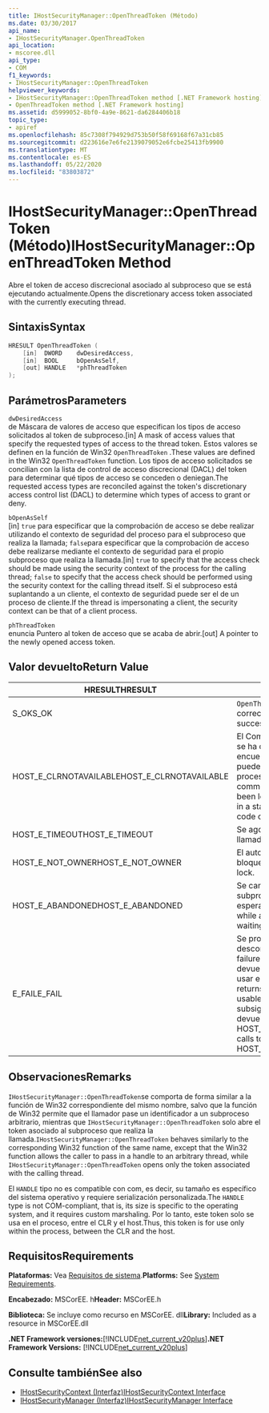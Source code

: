 ```yaml
---
title: IHostSecurityManager::OpenThreadToken (Método)
ms.date: 03/30/2017
api_name:
- IHostSecurityManager.OpenThreadToken
api_location:
- mscoree.dll
api_type:
- COM
f1_keywords:
- IHostSecurityManager::OpenThreadToken
helpviewer_keywords:
- IHostSecurityManager::OpenThreadToken method [.NET Framework hosting]
- OpenThreadToken method [.NET Framework hosting]
ms.assetid: d5999052-8bf0-4a9e-8621-da6284406b18
topic_type:
- apiref
ms.openlocfilehash: 85c7308f794929d753b50f58f69168f67a31cb85
ms.sourcegitcommit: d223616e7e6fe2139079052e6fcbe25413fb9900
ms.translationtype: MT
ms.contentlocale: es-ES
ms.lasthandoff: 05/22/2020
ms.locfileid: "83803872"
---
```

# <a name="ihostsecuritymanageropenthreadtoken-method"></a><span data-ttu-id="bd2a7-102">IHostSecurityManager::OpenThreadToken (Método)</span><span class="sxs-lookup"><span data-stu-id="bd2a7-102">IHostSecurityManager::OpenThreadToken Method</span></span>
<span data-ttu-id="bd2a7-103">Abre el token de acceso discrecional asociado al subproceso que se está ejecutando actualmente.</span><span class="sxs-lookup"><span data-stu-id="bd2a7-103">Opens the discretionary access token associated with the currently executing thread.</span></span>  
  
## <a name="syntax"></a><span data-ttu-id="bd2a7-104">Sintaxis</span><span class="sxs-lookup"><span data-stu-id="bd2a7-104">Syntax</span></span>  
  
```cpp  
HRESULT OpenThreadToken (  
    [in]  DWORD    dwDesiredAccess,
    [in]  BOOL     bOpenAsSelf,
    [out] HANDLE   *phThreadToken  
);  
```  
  
## <a name="parameters"></a><span data-ttu-id="bd2a7-105">Parámetros</span><span class="sxs-lookup"><span data-stu-id="bd2a7-105">Parameters</span></span>  
 `dwDesiredAccess`  
 <span data-ttu-id="bd2a7-106">de Máscara de valores de acceso que especifican los tipos de acceso solicitados al token de subproceso.</span><span class="sxs-lookup"><span data-stu-id="bd2a7-106">[in] A mask of access values that specify the requested types of access to the thread token.</span></span> <span data-ttu-id="bd2a7-107">Estos valores se definen en la función de Win32 `OpenThreadToken` .</span><span class="sxs-lookup"><span data-stu-id="bd2a7-107">These values are defined in the Win32 `OpenThreadToken` function.</span></span> <span data-ttu-id="bd2a7-108">Los tipos de acceso solicitados se concilian con la lista de control de acceso discrecional (DACL) del token para determinar qué tipos de acceso se conceden o deniegan.</span><span class="sxs-lookup"><span data-stu-id="bd2a7-108">The requested access types are reconciled against the token's discretionary access control list (DACL) to determine which types of access to grant or deny.</span></span>  
  
 `bOpenAsSelf`  
 <span data-ttu-id="bd2a7-109">[in] `true` para especificar que la comprobación de acceso se debe realizar utilizando el contexto de seguridad del proceso para el subproceso que realiza la llamada; `false`para especificar que la comprobación de acceso debe realizarse mediante el contexto de seguridad para el propio subproceso que realiza la llamada.</span><span class="sxs-lookup"><span data-stu-id="bd2a7-109">[in] `true` to specify that the access check should be made using the security context of the process for the calling thread; `false` to specify that the access check should be performed using the security context for the calling thread itself.</span></span> <span data-ttu-id="bd2a7-110">Si el subproceso está suplantando a un cliente, el contexto de seguridad puede ser el de un proceso de cliente.</span><span class="sxs-lookup"><span data-stu-id="bd2a7-110">If the thread is impersonating a client, the security context can be that of a client process.</span></span>  
  
 `phThreadToken`  
 <span data-ttu-id="bd2a7-111">enuncia Puntero al token de acceso que se acaba de abrir.</span><span class="sxs-lookup"><span data-stu-id="bd2a7-111">[out] A pointer to the newly opened access token.</span></span>  
  
## <a name="return-value"></a><span data-ttu-id="bd2a7-112">Valor devuelto</span><span class="sxs-lookup"><span data-stu-id="bd2a7-112">Return Value</span></span>  
  
|<span data-ttu-id="bd2a7-113">HRESULT</span><span class="sxs-lookup"><span data-stu-id="bd2a7-113">HRESULT</span></span>|<span data-ttu-id="bd2a7-114">Descripción</span><span class="sxs-lookup"><span data-stu-id="bd2a7-114">Description</span></span>|  
|-------------|-----------------|  
|<span data-ttu-id="bd2a7-115">S_OK</span><span class="sxs-lookup"><span data-stu-id="bd2a7-115">S_OK</span></span>|<span data-ttu-id="bd2a7-116">`OpenThreadToken`se devolvió correctamente.</span><span class="sxs-lookup"><span data-stu-id="bd2a7-116">`OpenThreadToken` returned successfully.</span></span>|  
|<span data-ttu-id="bd2a7-117">HOST_E_CLRNOTAVAILABLE</span><span class="sxs-lookup"><span data-stu-id="bd2a7-117">HOST_E_CLRNOTAVAILABLE</span></span>|<span data-ttu-id="bd2a7-118">El Common Language Runtime (CLR) no se ha cargado en un proceso o el CLR se encuentra en un estado en el que no puede ejecutar código administrado ni procesar la llamada correctamente.</span><span class="sxs-lookup"><span data-stu-id="bd2a7-118">The common language runtime (CLR) has not been loaded into a process, or the CLR is in a state in which it cannot run managed code or process the call successfully.</span></span>|  
|<span data-ttu-id="bd2a7-119">HOST_E_TIMEOUT</span><span class="sxs-lookup"><span data-stu-id="bd2a7-119">HOST_E_TIMEOUT</span></span>|<span data-ttu-id="bd2a7-120">Se agotó el tiempo de espera de la llamada.</span><span class="sxs-lookup"><span data-stu-id="bd2a7-120">The call timed out.</span></span>|  
|<span data-ttu-id="bd2a7-121">HOST_E_NOT_OWNER</span><span class="sxs-lookup"><span data-stu-id="bd2a7-121">HOST_E_NOT_OWNER</span></span>|<span data-ttu-id="bd2a7-122">El autor de la llamada no posee el bloqueo.</span><span class="sxs-lookup"><span data-stu-id="bd2a7-122">The caller does not own the lock.</span></span>|  
|<span data-ttu-id="bd2a7-123">HOST_E_ABANDONED</span><span class="sxs-lookup"><span data-stu-id="bd2a7-123">HOST_E_ABANDONED</span></span>|<span data-ttu-id="bd2a7-124">Se canceló un evento mientras un subproceso o fibra bloqueados estaba esperando en él.</span><span class="sxs-lookup"><span data-stu-id="bd2a7-124">An event was canceled while a blocked thread or fiber was waiting on it.</span></span>|  
|<span data-ttu-id="bd2a7-125">E_FAIL</span><span class="sxs-lookup"><span data-stu-id="bd2a7-125">E_FAIL</span></span>|<span data-ttu-id="bd2a7-126">Se produjo un error grave desconocido.</span><span class="sxs-lookup"><span data-stu-id="bd2a7-126">An unknown catastrophic failure occurred.</span></span> <span data-ttu-id="bd2a7-127">Cuando un método devuelve E_FAIL, CLR ya no se puede usar en el proceso.</span><span class="sxs-lookup"><span data-stu-id="bd2a7-127">When a method returns E_FAIL, the CLR is no longer usable within the process.</span></span> <span data-ttu-id="bd2a7-128">Las llamadas subsiguientes a métodos de hospedaje devuelven HOST_E_CLRNOTAVAILABLE.</span><span class="sxs-lookup"><span data-stu-id="bd2a7-128">Subsequent calls to hosting methods return HOST_E_CLRNOTAVAILABLE.</span></span>|  
  
## <a name="remarks"></a><span data-ttu-id="bd2a7-129">Observaciones</span><span class="sxs-lookup"><span data-stu-id="bd2a7-129">Remarks</span></span>  
 <span data-ttu-id="bd2a7-130">`IHostSecurityManager::OpenThreadToken`se comporta de forma similar a la función de Win32 correspondiente del mismo nombre, salvo que la función de Win32 permite que el llamador pase un identificador a un subproceso arbitrario, mientras que `IHostSecurityManager::OpenThreadToken` solo abre el token asociado al subproceso que realiza la llamada.</span><span class="sxs-lookup"><span data-stu-id="bd2a7-130">`IHostSecurityManager::OpenThreadToken` behaves similarly to the corresponding Win32 function of the same name, except that the Win32 function allows the caller to pass in a handle to an arbitrary thread, while `IHostSecurityManager::OpenThreadToken` opens only the token associated with the calling thread.</span></span>  
  
 <span data-ttu-id="bd2a7-131">El `HANDLE` tipo no es compatible con com, es decir, su tamaño es específico del sistema operativo y requiere serialización personalizada.</span><span class="sxs-lookup"><span data-stu-id="bd2a7-131">The `HANDLE` type is not COM-compliant, that is, its size is specific to the operating system, and it requires custom marshaling.</span></span> <span data-ttu-id="bd2a7-132">Por lo tanto, este token solo se usa en el proceso, entre el CLR y el host.</span><span class="sxs-lookup"><span data-stu-id="bd2a7-132">Thus, this token is for use only within the process, between the CLR and the host.</span></span>  
  
## <a name="requirements"></a><span data-ttu-id="bd2a7-133">Requisitos</span><span class="sxs-lookup"><span data-stu-id="bd2a7-133">Requirements</span></span>  
 <span data-ttu-id="bd2a7-134">**Plataformas:** Vea [Requisitos de sistema](../../get-started/system-requirements.md).</span><span class="sxs-lookup"><span data-stu-id="bd2a7-134">**Platforms:** See [System Requirements](../../get-started/system-requirements.md).</span></span>  
  
 <span data-ttu-id="bd2a7-135">**Encabezado:** MSCorEE. h</span><span class="sxs-lookup"><span data-stu-id="bd2a7-135">**Header:** MSCorEE.h</span></span>  
  
 <span data-ttu-id="bd2a7-136">**Biblioteca:** Se incluye como recurso en MSCorEE. dll</span><span class="sxs-lookup"><span data-stu-id="bd2a7-136">**Library:** Included as a resource in MSCorEE.dll</span></span>  
  
 <span data-ttu-id="bd2a7-137">**.NET Framework versiones:**[!INCLUDE[net_current_v20plus](../../../../includes/net-current-v20plus-md.md)]</span><span class="sxs-lookup"><span data-stu-id="bd2a7-137">**.NET Framework Versions:** [!INCLUDE[net_current_v20plus](../../../../includes/net-current-v20plus-md.md)]</span></span>  
  
## <a name="see-also"></a><span data-ttu-id="bd2a7-138">Consulte también</span><span class="sxs-lookup"><span data-stu-id="bd2a7-138">See also</span></span>

- [<span data-ttu-id="bd2a7-139">IHostSecurityContext (Interfaz)</span><span class="sxs-lookup"><span data-stu-id="bd2a7-139">IHostSecurityContext Interface</span></span>](ihostsecuritycontext-interface.md)
- [<span data-ttu-id="bd2a7-140">IHostSecurityManager (Interfaz)</span><span class="sxs-lookup"><span data-stu-id="bd2a7-140">IHostSecurityManager Interface</span></span>](ihostsecuritymanager-interface.md)
